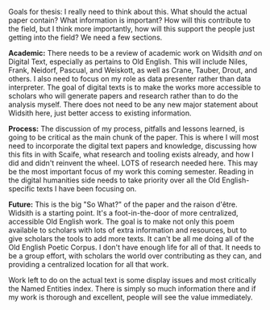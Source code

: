 Goals for thesis: I really need to think about this. What should the actual paper contain? What information is important? How will this contribute to the field, but I think more importantly, how will this support the people just getting into the field? We need a few sections.

**Academic:** There needs to be a review of academic work on Widsith _and_ on Digital Text, especially as pertains to Old English. This will include Niles, Frank, Neidorf, Pascual, and Weiskott, as well as Crane, Tauber, Drout, and others. I also need to focus on my role as data presenter rather than data interpreter. The goal of digital texts is to make the works more accessible to scholars who will generate papers and research rather than to do the analysis myself. There does not need to be any new major statement about Widsith here, just better access to existing information.

**Process:** The discussion of my process, pitfalls and lessons learned, is going to be critical as the main chunk of the paper. This is where I will most need to incorporate the digital text papers and knowledge, discussing how this fits in with Scaife, what research and tooling exists already, and how I did and didn't reinvent the wheel. LOTS of research needed here. This may be the most important focus of my work this coming semester. Reading in the digital humanities side needs to take priority over all the Old English-specific texts I have been focusing on.

**Future:** This is the big "So What?" of the paper and the raison d'être. Widsith is a starting point. It's a foot-in-the-door of more centralized, accessible Old English work. The goal is to make not only this poem available to scholars with lots of extra information and resources, but to give scholars the tools to add more texts. It can't be all me doing all of the Old English Poetic Corpus. I don't have enough life for all of that. It needs to be a group effort, with scholars the world over contributing as they can, and providing a centralized location for all that work.

Work left to do on the actual text is some display issues and most critically the Named Entities index. There is simply so much information there and if my work is thorough and excellent, people will see the value immediately.